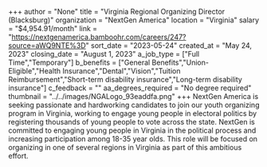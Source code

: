 +++
author = "None"
title = "Virginia Regional Organizing Director (Blacksburg)"
organization = "NextGen America"
location = "Virginia"
salary = "$4,954.91/month"
link = "https://nextgenamerica.bamboohr.com/careers/247?source=aWQ9NTE%3D"
sort_date = "2023-05-24"
created_at = "May 24, 2023"
closing_date = "August 1, 2023"
a_job_type = ["Full Time","Temporary"]
b_benefits = ["General Benefits","Union-Eligible","Health Insurance","Dental","Vision","Tuition Reimbursement","Short-term disability insurance","Long-term disability insurance"]
c_feedback = ""
aa_degrees_required = "No degree required"
thumbnail = "../../images/NGALogo_93eaddfa.png"
+++
NextGen America is seeking passionate and hardworking candidates to join our youth organizing program in Virginia, working to engage young people in electoral politics by registering thousands of young people to vote across the state. NextGen is committed to engaging young people in Virginia in the political process and increasing participation among 18-35 year olds. This role will be focused on organizing in one of several regions in Virginia as part of this ambitious effort. 